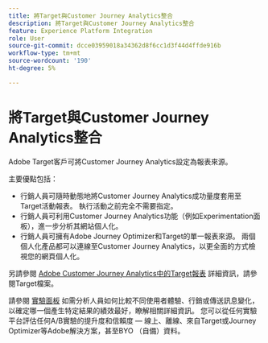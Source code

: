 ```yaml
---
title: 將Target與Customer Journey Analytics整合
description: 將Target與Customer Journey Analytics整合
feature: Experience Platform Integration
role: User
source-git-commit: dcce03959018a34362d8f6cc1d3f44d4ffde916b
workflow-type: tm+mt
source-wordcount: '190'
ht-degree: 5%

---
```


# 將Target與Customer Journey Analytics整合

Adobe Target客戶可將Customer Journey Analytics設定為報表來源。

主要優點包括：

* 行銷人員可隨時動態地將Customer Journey Analytics成功量度套用至Target活動報表。 執行活動之前完全不需要指定。
* 行銷人員可利用Customer Journey Analytics功能（例如Experimentation面板），進一步分析其網站個人化。
* 行銷人員可擁有Adobe Journey Optimizer和Target的單一報表來源。 兩個個人化產品都可以連線至Customer Journey Analytics，以更全面的方式檢視您的網頁個人化。

另請參閱 [Adobe Customer Journey Analytics中的Target報表](https://experienceleague.adobe.com/en/docs/target/using/integrate/cja/target-reporting-in-cja) 詳細資訊，請參閱Target檔案。

請參閱 [實驗面板](../analysis-workspace/c-panels/experimentation.md) 如需分析人員如何比較不同使用者體驗、行銷或傳送訊息變化，以確定哪一個產生特定結果的績效最好，瞭解相關詳細資訊。 您可以從任何實驗平台評估任何A/B實驗的提升度和信賴度 — 線上、離線、來自Target或Journey Optimizer等Adobe解決方案，甚至BYO （自備）資料。
